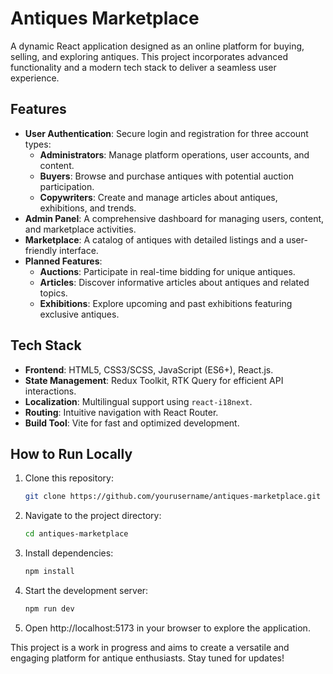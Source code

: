 # Antiques Marketplace

A dynamic React application designed as an online platform for buying, selling, and exploring antiques. This project incorporates advanced functionality and a modern tech stack to deliver a seamless user experience.

## Features
- **User Authentication**: Secure login and registration for three account types:
  - **Administrators**: Manage platform operations, user accounts, and content.
  - **Buyers**: Browse and purchase antiques with potential auction participation.
  - **Copywriters**: Create and manage articles about antiques, exhibitions, and trends.
- **Admin Panel**: A comprehensive dashboard for managing users, content, and marketplace activities.
- **Marketplace**: A catalog of antiques with detailed listings and a user-friendly interface.
- **Planned Features**:
  - **Auctions**: Participate in real-time bidding for unique antiques.
  - **Articles**: Discover informative articles about antiques and related topics.
  - **Exhibitions**: Explore upcoming and past exhibitions featuring exclusive antiques.

## Tech Stack
- **Frontend**: HTML5, CSS3/SCSS, JavaScript (ES6+), React.js.
- **State Management**: Redux Toolkit, RTK Query for efficient API interactions.
- **Localization**: Multilingual support using `react-i18next`.
- **Routing**: Intuitive navigation with React Router.
- **Build Tool**: Vite for fast and optimized development.

## How to Run Locally
1. Clone this repository:
   ```bash
   git clone https://github.com/yourusername/antiques-marketplace.git

2. Navigate to the project directory:
    ```bash
    cd antiques-marketplace
3. Install dependencies:
    ```bash
    npm install
4. Start the development server:
    ```bash
    npm run dev
5. Open http://localhost:5173 in your browser to explore the application.

This project is a work in progress and aims to create a versatile and engaging platform for antique enthusiasts. Stay tuned for updates!
